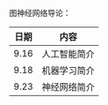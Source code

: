 图神经网络导论：

| 日期 |     内容     |
| :--: | :----------: |
| 9.16 | 人工智能简介 |
| 9.18 | 机器学习简介 |
| 9.23 | 神经网络简介 |
